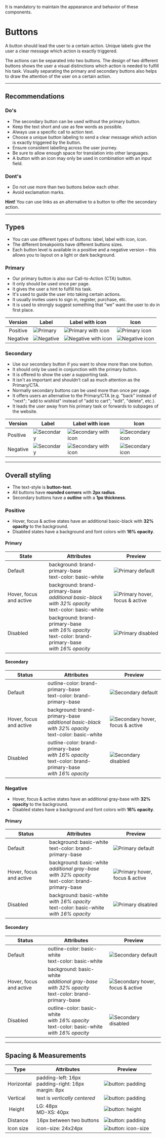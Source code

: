 <AlertWarning alertHeadline="Not modifiable">
It is mandatory to maintain the appearance and behavior of these components.
</AlertWarning>

# Buttons

A button should lead the user to a certain action. Unique labels give the user a clear message which action is exactly triggered.

The actions can be separated into two buttons. The design of two different buttons shows the user a visual distinctions which action is needed to fulfill his task. Visually separating the primary and secondary buttons also helps to draw the attention of the user on a certain action.

---

## Recommendations

### Do's

- The secondary button can be used without the primary button.
- Keep the text short and use as few words as possible.
- Always use a specific call to action text.
- Choose a unique button labeling to send a clear message which action is exactly triggered by the button.
- Ensure consistent labelling across the user journey.
- Be sure to allow enough space for translation into other languages.
- A button with an icon may only be used in combination with an input field.

### Dont's

- Do not use more than two buttons below each other.
- Avoid exclamation marks.

**Hint!** You can use links as an alternative to a button to offer the secondary action.

---

## Types

- You can use different types of buttons: label, label with icon, icon.
- The different breakpoints have different buttons sizes.
- Each button level is available in a positive and a negative version – this allows you to layout on a light or dark background.

### Primary

- Our primary button is also our Call-to-Action (CTA) button.
- It only should be used once per page.
- It gives the user a hint to fulfill his task.
- It's used to guide the user into taking certain actions.
- It usually invites users to sign in, register, purchase, etc.
- It is used to strongly suggest something that "we" want the user to do in first place.


| Version | Label| Label with icon | Icon |
|---|---|---|---|
| Positive | ![Primary](assets/types/positive/primary/label@1x.png) | ![Primary with icon](assets/types/positive/primary/with-icon@1x.png) | ![Primary icon](assets/types/positive/primary/icon@1x.png) |
| Negative | ![Negative](assets/types/negative/primary/label@1x.png) | ![Negative with icon](assets/types/negative/primary/with-icon@1x.png) | ![Negative icon](assets/types/negative/primary/icon@1x.png) |

### Secondary

- Use our secondary button if you want to show more than one button.
- It should only be used in conjunction with the primary button.
- It is offered to show the user a supporting task.
- It isn't as important and shouldn’t call as much attention as the Primary/CTA.
- Normally secondary buttons can be used more than once per page.
- It offers users an alternative to the Primary/CTA (e.g. "back" instead of "next"; "add to wishlist" instead of "add to cart"; "edit", "delete", etc.).
- It leads the user away from his primary task or forwards to subpages of the website.

| Version | Label| Label with icon | Icon |
|---|---|---|---|
| Positive | ![Secondary](assets/types/positive/secondary/label@1x.png) | ![Secondary with icon](assets/types/positive/secondary/with-icon@1x.png) | ![Secondary icon](assets/types/positive/secondary/icon@1x.png) |
| Negative | ![Secondary](assets/types/negative/secondary/label@1x.png) | ![Secondary with icon](assets/types/negative/secondary/with-icon@1x.png) | ![Secondary icon](assets/types/negative/secondary/icon@1x.png) |


---

## Overall styling

- The text-style is **button-text**.
- All buttons have **rounded corners** with **2px radius**.
- Secondary buttons have a **outline** with a **1px thickness**.

### Positive

- Hover, focus & active states have an additional basic-black with **32% opacity** to the background.
- Disabled states have a background and font colors with **16% opacity**.

#### Primary

| State | Attributes | Preview |
|---|---|---|
| Default | background: brand-primary-base<br>text-color: basic-white | ![Primary default](assets/states/positive/primary/default@1x.png) |
| Hover, focus and active | background: brand-primary-base<br>_additional basic-black with 32% opacity_<br>text-color: basic-white | ![Primary hover, focus & active](assets/states/positive/primary/active@1x.png) |
| Disabled | background: brand-primary-base<br>_with 16% opacity_<br>text-color: brand-primary-base<br>_with 16% opacity_ | ![Primary disabled](assets/states/positive/primary/disabled@1x.png) |

#### Secondary

| Status | Attributes | Preview |
|---|---|---|
| Default | outline-color: brand-primary-base<br>text-color: brand-primary-base | ![Secondary default](assets/states/positive/secondary/default@1x.png) |
| Hover, focus and active | background: brand-primary-base<br>_additional basic-black with 32% opacity_<br>text-color: basic-white| ![Secondary hover, focus & active](assets/states/positive/secondary/active@1x.png) |
| Disabled | outline-color: brand-primary-base<br>_with 16% opacity_<br>text-color: brand-primary-base<br>_with 16% opacity_| ![Secondary disabled](assets/states/positive/secondary/disabled@1x.png) |

### Negative

- Hover, focus & active states have an additional gray-base with **32% opacity** to the background.
- Disabled states have a background and font colors with **16% opacity**.

#### Primary

| Status | Attributes | Preview |
|---|---|---|
| Default | background: basic-white<br>text-color: brand-primary-base | ![Primary default](assets/states/negative/primary/default@1x.png) |
| Hover, focus and active | background: basic-white<br>_additional gray-base with 32% opacity_<br> text-color: brand-primary-base | ![Primary hover, focus & active](assets/states/negative/primary/active@1x.png) |
| Disabled | background: basic-white<br>_with 16% opacity_<br>text-color: basic-white<br>_with 16% opacity_ | ![Primary disabled](assets/states/negative/primary/disabled@1x.png) |

#### Secondary

| Status | Attributes | Preview |
|---|---|---|
| Default | outline-color: basic-white <br>text-color: basic-white |  ![Secondary default](assets/states/negative/secondary/default@1x.png) |
| Hover, focus and active | background: basic-white<br>_additional gray-base with 32% opacity_<br>text-color: brand-primary-base | ![Secondary hover, focus & active](assets/states/negative/secondary/active@1x.png) |
| Disabled | outline-color: basic-white<br>_with 16% opacity_<br>text-color: basic-white<br>_with 16% opacity_ | ![Secondary disabled](assets/states/negative/secondary/disabled@1x.png)|

---

## Spacing & Measurements

| Type | Attributes | Preview |
|---|---|---|
| Horizontal | padding-left: 16px<br>padding-right: 16px<br>margin: 8px | ![button: padding](assets/measurements/horizontal-padding@1x.png) |
| Vertical | text is _vertically centered_ | ![button: padding](assets/measurements/vertical-padding@1x.png) |
| Height | LG: 48px<br>MD-XS: 40px | ![button: height](assets/measurements/height@1x.png) |
| Distance  | 16px between two buttons | ![button: padding](assets/measurements/distance@1x.png) |
| Icon size | icon-size: 24x24px | ![button: icon-size](assets/measurements/icon-size@1x.png) |

